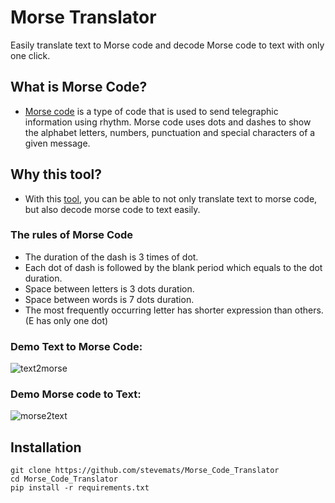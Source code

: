 # Morse Translator
Easily translate text to Morse code and decode Morse code to text with only one click.

## What is Morse Code?
- [Morse code](https://en.wikipedia.org/wiki/Morse_code) is a type of code that is used to send telegraphic information using rhythm. Morse code uses dots and dashes to show the alphabet letters, numbers, punctuation and special characters of a given message.

## Why this tool?
- With this [tool](https://github.com/stevemats/Morse_Code_Translator), you can be able to not only translate text to morse code, but also decode morse code to text easily.

### The rules of Morse Code
- The duration of the dash is 3 times of dot.
- Each dot of dash is followed by the blank period which equals to the dot duration.
- Space between letters is 3 dots duration.
- Space between words is 7 dots duration.
- The most frequently occurring letter has shorter expression than others. (E has only one dot)

### Demo Text to Morse Code:
![text2morse](https://user-images.githubusercontent.com/30528167/128909322-57c06d5b-1a48-47a0-9962-a08ae5429e34.PNG)

### Demo Morse code to Text:
![morse2text](https://user-images.githubusercontent.com/30528167/128908372-a7687232-68c5-4b0c-b4b4-8969b17331f9.PNG)

## Installation
```
git clone https://github.com/stevemats/Morse_Code_Translator
cd Morse_Code_Translator
pip install -r requirements.txt
```